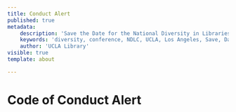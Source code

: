 ```yaml
---
title: Conduct Alert
published: true
metadata:
    description: 'Save the Date for the National Diversity in Libraries Conference (NDLC) 2016 UCLA, Los Angeles, California where library staff discuss issues relating to diversity.'
    keywords: 'diversity, conference, NDLC, UCLA, Los Angeles, Save, Date, national, 2016, what is diversity, diversity committee, conduct, behavior, code'
    author: 'UCLA Library'
visible: true
template: about

---
```

# Code of Conduct Alert

